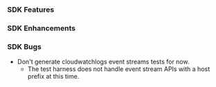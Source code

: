 ### SDK Features

### SDK Enhancements

### SDK Bugs
* Don't generate cloudwatchlogs event streams tests for now.
  * The test harness does not handle event stream APIs with a host prefix at this time.
